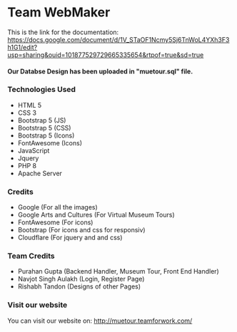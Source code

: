 # Team WebMaker

This is the link for the documentation: https://docs.google.com/document/d/1V_STaOF1Ncmy5Sj6TnWoL4YXh3F3h1G1/edit?usp=sharing&ouid=101877529729665335654&rtpof=true&sd=true

#### Our Databse Design has been uploaded in "muetour.sql" file.

### Technologies Used
* HTML 5
* CSS 3
* Bootstrap 5 (JS)
* Bootstrap 5 (CSS)
* Bootstrap 5 (Icons)
* FontAwesome (Icons)
* JavaScript
* Jquery
* PHP 8
* Apache Server

### Credits
* Google (For all the images)
* Google Arts and Cultures (For Virtual Museum Tours)
* FontAwesome (For icons)
* Bootstrap (For icons and css for responsiv)
* Cloudflare (For jquery and and css)

### Team Credits
* Purahan Gupta (Backend Handler, Museum Tour, Front End Handler)
* Navjot Singh Aulakh (Login, Register Page)
* Rishabh Tandon (Designs of other Pages)

### Visit our website
You can visit our website on:
http://muetour.teamforwork.com/
